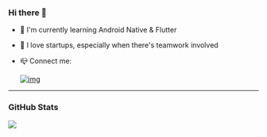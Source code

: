 
### Hi there 👋
 - 🌱 I'm currently learning Android Native & Flutter
 - 👯 I  love startups, especially when there's teamwork involved
 - 📪 Connect me:

    [![img](https://img.shields.io/badge/LinkedIn-0077B5?style=for-the-badge&logo=linkedin&logoColor=white)](https://linkedin.com/in/fekri8614)

 ---
### GitHub Stats
<picture>
<source 
  srcset="https://github-readme-stats.vercel.app/api?username=fekri8614&show_icons=false&theme=dark"
  media="(prefers-color-scheme: dark)"
/>
<source
  srcset="https://github-readme-stats.vercel.app/api?username=fekri8614&show_icons=true"
  media="(prefers-color-scheme: dark), (prefers-color-scheme: no-preference)"
/>
<img src="https://github-readme-stats.vercel.app/api?username=fekri8614&show_icons=false" />
</picture>



